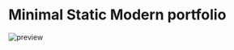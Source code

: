# Minimal Static Modern portfolio 
![preview](https://github.com/midoelhawy/minimal-modern-portfolio/assets/27738027/058ea6d9-7e1d-4537-9111-cb30d56edbaa)

